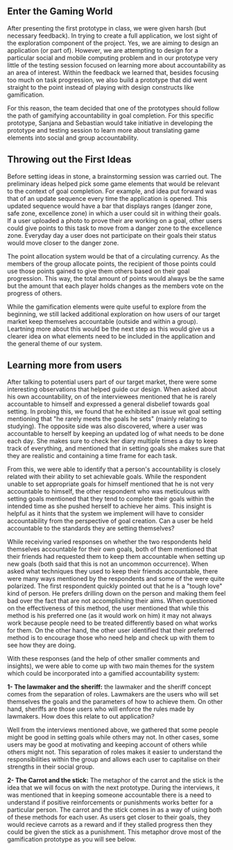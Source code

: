 ## Enter the Gaming World

After presenting the first prototype in class, we were given harsh (but necessary feedback). In trying to create a full application, we lost sight of the exploration component of the project. Yes, we are aiming to design an application (or part of). However, we are attempting to design for a particular social and mobile computing problem and in our prototype very little of the testing session focused on learning more about accountability as an area of interest. Within the feedback we learned that, besides focusing too much on task progression, we also build a prototype that did went straight to the point instead of playing with design constructs like gamification. 

For this reason, the team decided that one of the prototypes should follow the path of gamifying accountability in goal completion. For this specific prototype, Sanjana and Sebastian would take initiative in developing the prototype and testing session to learn more about translating game elements into social and group accountability. 

## Throwing out the First Ideas

Before setting ideas in stone, a brainstorming session was carried out. The preliminary ideas helped pick some game elements that would be relevant to the context of goal completion. For example, and idea put forward was that of an update sequence every time the application is opened. This updated sequence would have a bar that displays ranges (danger zone, safe zone, excellence zone) in which a user could sit in withing their goals. If a user uploaded a photo to prove their are working on a goal, other users could give points to this task to move from a danger zone to the excellence zone. Everyday day a user does not participate on their goals their status would move closer to the danger zone. 

The point allocation system would be that of a circulating currency. As the members of the group allocate points, the recipient of those points could use those points gained to give them others based on their goal progression. This way, the total amount of points would always be the same but the amount that each player holds changes as the members vote on the progress of others. 

While the gamification elements were quite useful to explore from the beginning, we still lacked additional exploration on how users of our target market keep themselves accountable (outside and within a group). Leartning more about this would be the next step as this would give us a clearer idea on what elements need to be included in the application and the general theme of our system. 

## Learning more from users 

After talking to potential users part of our target market, there were some interesting observations that helped guide our design. When asked about his own accountability, on of the interviewees mentioned that he is rarely accountable to himself and expressed a general disbelief towards goal setting. In probing this, we found that he exhibited an issue wit goal setting mentioning that "he rarely meets the goals he sets" (mainly relating to studying). The opposite side was also discovered, where a user was accountable to herself by keeping an updated log of what needs to be done each day. She makes sure to check her diary multiple times a day to keep track of everything, and mentioned that in setting goals she makes sure that they are realistic and containing a time frame for each task.

From this, we were able to identify that a person's accountability is closely related with their ability to set achievable goals. While the respondent unable to set appropriate goals for himself mentioned that he is not very accountable to himself, the other respondent who was meticulous with setting goals mentioned that they tend to complete their goals within the intended time as she pushed herself to achieve her aims. This insight is helpful as it hints that the system we implement will have to consider accountability from the perspective of goal creation. Can a user be held accountable to the standards they are setting themselves?

While receiving varied responses on whether the two respondents held themselves accountable for their own goals, both of them mentioned that their friends had requested them to keep them accountable when setting up new goals (both said that this is not an uncommon occurrence). When asked what techniques they used to keep their friends accountable, there were many ways mentioned by the respondents and some of the were quite polarized. The first respondent quickly pointed out that he is a "tough love" kind of person. He prefers drilling down on the person and making them feel bad over the fact that are not accomplishing their aims. When questioned on the effectiveness of this method, the user mentioned that while this method is his preferred one (as it would work on him) it may not always work because people need to be treated differently based on what works for them. On the other hand, the other user identified that their preferred method is to encourage those who need help and check up with them to see how they are doing.

With these responses (and the help of other smaller comments and insights), we were able to come up with two main themes for the system which could be incorporated into a gamified accountability system:

**1- The lawmaker and the sheriff:** the lawmaker and the sheriff concept comes from the separation of roles. Lawmakers are the users who will set themselves the goals and the parameters of how to achieve them. On other hand, sheriffs are those users who will enforce the rules made by lawmakers. How does this relate to out application?

Well from the interviews mentioned above, we gathered that some people might be good in setting goals while others may not. In other cases, some users may be good at motivating and keeping account of others while others might not. This separation of roles makes it easier to understand the responsibilities within the group and allows each user to capitalise on their strengths in their social group. 

**2- The Carrot and the stick:** The metaphor of the carrot and the stick is the idea that we will focus on with the next prototype. During the interviews, it was mentioned that in keeping someone accountable there is a need to understand if positive reinforcements or punishments works better for a particular person. The carrot and the stick comes in as a way of using both of these methods for each user. As users get closer to their goals, they would recieve carrots as a reward and if they stalled progress then they could be given the stick as a punishment. This metaphor drove most of the gamification prototype as you will see below. 

